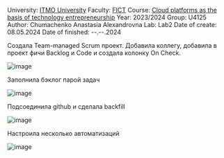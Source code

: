 University: [ITMO University](https://itmo.ru/ru/)
Faculty: [FICT](https://ftmi.itmo.ru/)
Course: [Cloud platforms as the basis of technology entrepreneurship](https://itmo-ict-faculty.github.io/cloud-platforms-as-the-basis-of-technology-entrepreneurship/) 
Year: 2023/2024
Group: U4125
Author: Chumachenko Anastasia Alexandrovna
Lab: Lab2
Date of create: 08.05.2024
Date of finished: --.--.2024

Создала Team-managed Scrum проект. Добавила коллегу, добавила в проект фичи Backlog и Code и создала колонку On Check.

![image](https://github.com/Turmalyne/2023_2024-cloud-platforms-as-the-basis-of-technology-entrepreneurship-U4125-chumachenko_a_a/assets/164026253/bf07fa0e-b6ed-4246-9358-8f31abfaf92a)

Заполнила бэклог парой задач

![image](https://github.com/Turmalyne/2023_2024-cloud-platforms-as-the-basis-of-technology-entrepreneurship-U4125-chumachenko_a_a/assets/164026253/d0399e63-4b44-4efb-9e78-cc0c668c639d)

Подсоединила github и сделала backfill

![image](https://github.com/Turmalyne/2023_2024-cloud-platforms-as-the-basis-of-technology-entrepreneurship-U4125-chumachenko_a_a/assets/164026253/15e443e4-325f-4d96-8554-09c536dab790)

Настроила несколько автоматизаций

![image](https://github.com/Turmalyne/2023_2024-cloud-platforms-as-the-basis-of-technology-entrepreneurship-U4125-chumachenko_a_a/assets/164026253/59880fb4-6506-4ed6-962d-009c7c4d1437)

